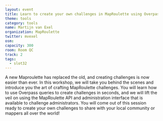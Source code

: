 ```yaml
---
layout: event
title: Learn to create your own challenges in MapRoulette using Overpass
theme: tools
category: tools
name: Martijn van Exel
organization: MapRoulette
twitter: mvexel
osm:
capacity: 300
room: Room QC
track: 2
tags:
  - slot32
---
```

A new Maproulette has replaced the old, and creating challenges is now easier than ever. In this workshop, we will take you behind the scenes and introduce you the art of crafting MapRoulette challenges. You will learn how to use Overpass queries to create challenges in seconds, and we will lift the veil on using the MapRoulette API and administration interface that is available to challenge administrators. You will come out of this session ready to create your own challenges to share with your local community or mappers all over the world!
